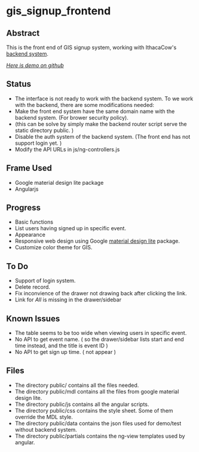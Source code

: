 # gis_signup_frontend

## Abstract
This is the front end of GIS signup system, working with IthacaCow's [backend system](https://github.com/IthacaCow/signup-sheet-backend).
 
*[Here is demo on github](http://ctinray.github.io/gis_signup_frontend/public/sheet.html#/all)*

## Status
* The interface is not ready to work with the backend system. To we work with the backend, there are some modifications needed:
 * Make the front end system have the same domain name with the backend system. (For brower security policy).
  * (this can be solve by simply make the backend router script serve the static directory public. )  
 * Disable the auth system of the backend system. (The front end has not support login yet. )
 * Modify the API URLs in js/ng-controllers.js

## Frame Used
* Google material design lite package
* Angularjs

## Progress
* Basic functions
 * List users having signed up in specific event. 
* Appearance
 * Responsive web design using Google [material design lite](http://www.getmdl.io/index.html) package. 
 * Customize color theme for GIS.

## To Do
* Support of login system.
* Delete record.
* Fix inconvience of the drawer not drawing back after clicking the link.
* Link for *All* is missing in the drawer/sidebar

## Known Issues
* The table seems to be too wide when viewing users in specific event.
* No API to get event name. ( so the drawer/sidebar lists start and end time instead, and the title is event ID ) 
* No API to get sign up time. ( not appear )
 

## Files
* The directory public/ contains all the files needed.
* The directory public/mdl contains all the files from google material design lite.
* The directory public/js contains all the angular scripts.
* The directory public/css contains the style sheet. Some of them override the MDL style.
* The directory public/data contains the json files used for demo/test without backend system.
* The directory public/partials contains the ng-view templates used by angular.
